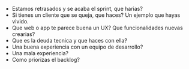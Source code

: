 - Estamos retrasados y se acaba el sprint, que harias?
- Si tienes un cliente que se queja, que haces? Un ejemplo que hayas vivido.
- Que web o app te parece buena un UX? Que funcionalidades nuevas crearias?
- Que es la deuda tecnica y que haces con ella?
- Una buena experiencia con un equipo de desarrollo?
- Una mala experiencia?
- Como priorizas el backlog?